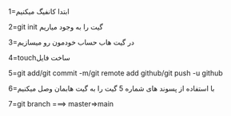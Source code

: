 1=ابتدا کانفیگ میکنیم

2=git init گیت را به وجود میاریم

3=در گیت هاب حساب خودمون رو میسازیم

4=touchساخت فایل

5=git add/git commit -m/git remote add github/git push -u github


6=با استفاده از پسوند های شماره 5 گیت را به گیت هابمان وصل میکنیم

7=git branch ===> master=>main
